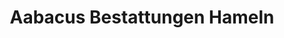 ---
title: "Aabacus Bestattungen Hameln"
url: /hameln/aabacus-bestattungen-hameln/
shop: Bestattungen
---